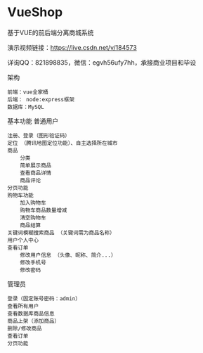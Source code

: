 # VueShop
基于VUE的前后端分离商城系统

演示视频链接：https://live.csdn.net/v/184573

详询QQ：821898835，微信：egvh56ufy7hh，承接商业项目和毕设

架构

    前端：vue全家桶
    后端： node:express框架
    数据库：MySQL

基本功能
普通用户

    注册、登录（图形验证码）
    定位 （腾讯地图定位功能）、自主选择所在城市
    商品
        分类
        简单展示商品
        查看商品详情
        商品评论
    分页功能
    购物车功能
        加入购物车
        购物车商品数量增减
        清空购物车
        商品结算
    关键词模糊搜索商品 （关键词需为商品名称）
    用户个人中心
    查看订单
        修改用户信息 （头像、昵称、简介...）
        修改手机号
        修改密码

管理员

    登录（固定账号密码：admin）
    查看所有用户
    查看数据库商品信息
    商品上架（添加商品）
    删除/修改商品
    查看订单
    分页功能
